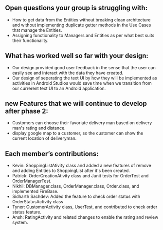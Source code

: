## Open questions your group is struggling with:
- How to get data from the Entities without breaking clean architecture and without implementing duplicate getter methods in the Use Cases that manage the Entities.
- Assigning functionality to Managers and Entities as per what best suits their functionality.

## What has worked well so far with your design:
- Our design provided good user feedback in the sense that the user can easily see and interact with the data they have created.
- Our design of seperating the text UI by how they will be implemented as activities in Android Studios would save time when we transition from our currerent text UI to an Android application.

## new Features that we will continue to develop after phase 2:
- Customers can choose their favoriate delivery man based on delivery man's rating and distance.
- display google map to a customer, so the customer can show the current location of deliveryman.

## Each member’s contributions:
- Kevin: ShoppingListAtivity class and added a new features of remove and adding Entities to ShoppingList after it's been created.
- Patrick: OrderCreationAtivity class and Junit tests for OrderTest and OrderManagerTest.
- Nikhil: DBManager.class, OrderManager.class, Order.class, and implemented FireBase.
- Sidharth Sachdev: Added the feature to check order status with OrderStatusActivity class
- Tyner: CustomerActivity class, UserTest, and contributed to check order status feature.
- Ansh: RatingActivity and related changes to enable the rating and review system.

